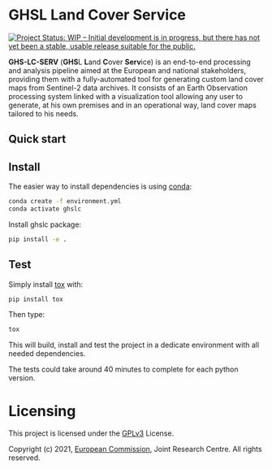# GHSL Land Cover Service
[![Project Status: WIP – Initial development is in progress, but there has not yet been a stable, usable release suitable for the public.](https://www.repostatus.org/badges/latest/wip.svg)](https://www.repostatus.org/#wip)

**GHS-LC-SERV** (**GHS**L **L**and **C**over **Serv**ice) is an end-to-end processing and analysis pipeline aimed at the European and national stakeholders, providing them with a fully-automated tool for generating custom land cover maps from Sentinel-2 data archives. It consists of an Earth Observation processing system linked with a visualization tool allowing any user to generate, at his own premises and in an operational way, land cover maps tailored to his needs.

## Quick start


## Install
The easier way to install dependencies is using [conda](https://docs.conda.io/en/latest/miniconda.html):

```bash
conda create -f environment.yml
conda activate ghslc
```

Install ghslc package:
```bash
pip install -e .
```


## Test

Simply install [tox](https://tox.wiki/en/latest/#what-is-tox) with:
```bash
pip install tox
```

Then type:
```bash
tox
```

This will build, install and test the project in a dedicate environment with all needed dependencies.

The tests could take around 40 minutes to complete for each python version.

# Licensing
This project is licensed under the [GPLv3](http://www.gnu.org/licenses/gpl-3.0.html) License.

Copyright (c) 2021, [European Commission](https://ec.europa.eu/), Joint Research Centre. All rights reserved.

